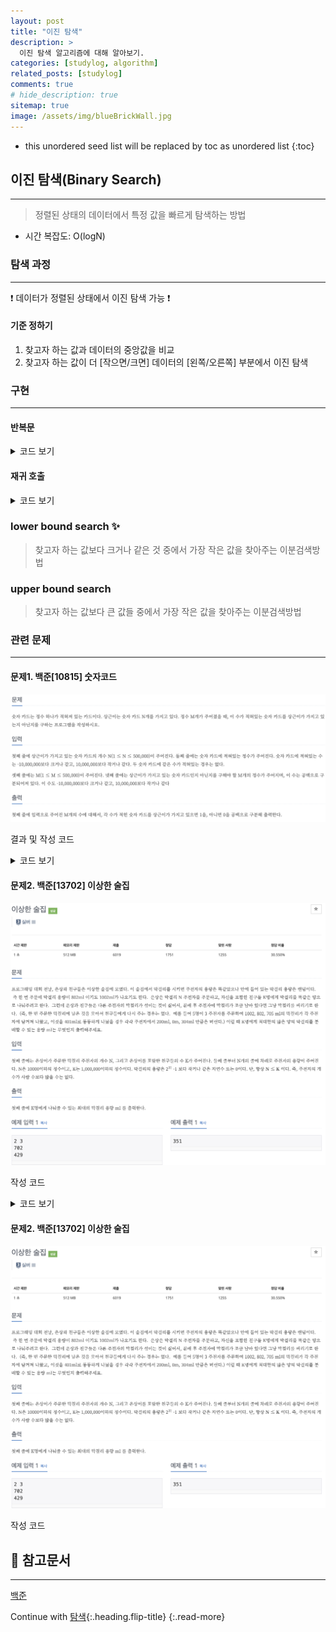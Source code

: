 ```yaml
---
layout: post
title: "이진 탐색"
description: >
  이진 탐색 알고리즘에 대해 알아보기.
categories: [studylog, algorithm]
related_posts: [studylog]
comments: true
# hide_description: true
sitemap: true
image: /assets/img/blueBrickWall.jpg
---
```


* this unordered seed list will be replaced by toc as unordered list 
{:toc}

## 이진 탐색(Binary Search)
<hr/>

> 정렬된 상태의 데이터에서 특정 값을 빠르게 탐색하는 방법

- 시간 복잡도: O(logN)

### 탐색 과정
<hr/>

❗️ 데이터가 정렬된 상태에서 이진 탐색 가능 ❗️

#### 기준 정하기
1. 찾고자 하는 값과 데이터의 중앙값을 비교
2. 찾고자 하는 값이 더 [작으면/크면] 데이터의 [왼쪽/오른쪽] 부분에서 이진 탐색

### 구현 
<hr/>

#### 반복문
<details>
<summary>코드 보기</summary>
<div markdown="1">

![image](/assets/study/algorithm/search/binarySearch_for.png)
</div>
</details>

#### 재귀 호출
<details>
<summary>코드 보기</summary>
<div markdown="1">
![image](/assets/study/algorithm/search/binarySearch_recursive.png)
</div>
</details>

### lower bound search ✨ 
> 찾고자 하는 값보다 크거나 같은 것 중에서 가장 작은 값을 찾아주는 이분검색방법

### upper bound search
> 찾고자 하는 값보다 큰 값들 중에서 가장 작은 값을 찾아주는 이분검색방법

### 관련 문제
<hr/>

#### 문제1. 백준[10815] 숫자코드
![image](/assets/study/algorithm/search/bj10815a.png)

결과 및 작성 코드
<details>
<summary>코드 보기</summary>
<div markdown="1">
![Image](/assets/study/algorithm/search/bj10815b.png)
![Image](/assets/study/algorithm/search/bj10815c.png)
비교적 높은 오버헤드를 갖는 재귀함수 대신 반복문을 이용하여 이진탐색을 진행.
</div>
</details>

#### 문제2. 백준[13702] 이상한 술집
![image](/assets/study/algorithm/search/bj13702a.png)
 
 작성 코드
<details>
<summary>코드 보기</summary>
<div markdown="1">
 ![image](/assets/study/algorithm/search/bj13702b.png)
- 이진탐색을 이용하여 시간 복잡도 O(N)은 불가능 하기에 O(NlogN)으로 작성
- 최대값이 필요하기에 right를 반환
</div>
</details>

#### 문제2. 백준[13702] 이상한 술집
![image](/assets/study/algorithm/search/bj13702a.png)
 
 작성 코드
 

## 📄 참고문서
<hr/>
<a href="https://www.acmicpc.net/">백준</a> 

Continue with [탐색](2023-03-02-탐색.md){:.heading.flip-title}
{:.read-more}